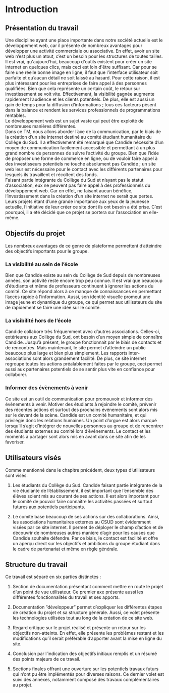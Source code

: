 # Introduction 

## Présentation du travail

Une discipline ayant une place importante dans notre société actuelle est le développement web, car il présente de nombreux avantages pour développer une activité commerciale ou associative. En effet, avoir un site web n’est plus un atout, c’est un besoin pour les structures de toutes tailles. Il est vrai, qu'aujourd’hui, beaucoup d'outils existent pour créer un site internet en quelques clics, mais ceci est loin d'être suffisant. Car pour se faire une réelle bonne image en ligne, il faut que l’interface utilisateur soit parfaite et qu’aucun détail ne soit laissé au hasard. Pour cette raison, il est plus intéressant pour les entreprises de faire appel à des personnes qualifiées. Bien que cela représente un certain coût, le retour sur investissement se voit vite. Effectivement, la visibilité gagnée augmente rapidement l’audience et les clients potentiels. De plus, elle est aussi un gain de temps pour la diffusion d’informations ; tous ces facteurs pèsent dans la balance et rendent les services professionnels de programmations rentables.            
Le développement web est un sujet vaste qui peut être exploité de nombreuses manières différentes.        
Dans ce TM, nous allons aborder l’axe de la communication, par le biais de la création d’un site internet destiné au comité étudiant humanitaire du Collège du Sud. Il a effectivement été remarqué que Candide nécessite d’un moyen de communication facilement accessible et permettant à un plus grand nombre de personnes de suivre l’activité du groupe. Bien que l’idée de proposer une forme de commerce en ligne, ou de vouloir faire appel à des investisseurs potentiels ne touche absolument pas Candide ; un site web leur est nécessaire pour le contact avec les différents partenaires pour lesquels ils travaillent et récoltent des fonds.             
Faisant partie intégrante du Collège du Sud et n’ayant pas le statut d’association, eux ne peuvent pas faire appel à des professionnels du développement web. Car en effet, ne faisant aucun bénéfice, l’investissement dans la création d’un site internet ne serait que pertes. Leurs projets étant d’une grande importance aux yeux de la jeunesse actuelle, l’initiative de leur créer ce site dont ils ont besoin a été prise. C’est pourquoi, il a été décidé que ce projet se portera sur l’association en elle-même.           
  
## Objectifs du projet

Les nombreux avantages de ce genre de plateforme permettent d’atteindre des objectifs importants pour le groupe.            

### La visibilité au sein de l’école      
  
Bien que Candide existe au sein du Collège de Sud depuis de nombreuses années, son activité reste encore trop peu connue. Il est vrai que beaucoup d’étudiants et même de professeurs continuent à ignorer les actions du comité. Ce site répond alors à ce manque de connaissances en permettant l’accès rapide à l’information. Aussi, son identité visuelle promeut une image jeune et dynamique du groupe, ce qui permet aux utilisateurs du site de rapidement se faire une idée sur le comité.           

### La visibilité hors de l’école

Candide collabore très fréquemment avec d’autres associations. Celles-ci, extérieures aux Collège du Sud, ont besoin d’un moyen simple de connaître Candide. Jusqu’à présent, le groupe fonctionnait par le biais de contacts et de rencontres. Mais maintenant, le site permet d’atteindre un public beaucoup plus large et bien plus simplement. Les rapports inter-associations sont alors grandement facilité. De plus, ce site internet regroupe toutes les actions préalablement faites par le groupe, ceci permet aussi aux partenaires potentiels de se sentir plus vite en confiance pour collaborer.             

### Informer des évènements à venir

Ce site est un outil de communication pour promouvoir et informer des évènements à venir. Motiver des étudiants à rejoindre le comité, prévenir des récentes actions et surtout des prochains événements sont alors mis sur le devant de la scène. Candide est un comité humanitaire, et qui privilégie donc les relations humaines. Un point d’orgue est alors marqué lorsqu’il s’agit d’intégrer de nouvelles personnes au groupe et de rencontrer des étudiants externes au comité lors d’événements. Le contact et les moments à partager sont alors mis en avant dans ce site afin de les favoriser.             

## Utilisateurs visés

Comme mentionné dans le chapitre précédent, deux types d’utilisateurs sont visés.

1.	Les étudiants du Collège du Sud. Candide faisant partie intégrante de la vie étudiante de l’établissement, il est important que l’ensemble des élèves soient mis au courant de ses actions. Il est alors important pour le comité de pouvoir faire connaître les activités passées et surtout futures aux potentiels participants. 

2.	Le comité base beaucoup de ses actions sur des collaborations. Ainsi, les associations humanitaires externes au CSUD sont évidemment visées par ce site internet. Il permet de déployer le champ d’action et de découvrir de nombreuses autres manière d’agir pour les causes que Candide souhaite défendre. Par ce biais, le contact est facilité et offre un aperçu direct sur les objectifs et ambitions du groupe étudiant dans le cadre de partenariat et même en règle générale.

## Structure du travail

Ce travail est séparé en six parties distinctes :     
  
1.	Section de documentation présentant comment mettre en route le projet d’un point de vue utilisateur. Ce premier axe présente aussi les différentes fonctionnalités du travail et ses apports. 

2.	Documentation ”développeur” permet d’expliquer les différentes étapes de création du projet et sa structure générale. Aussi, ce volet présente les technologies utilisées tout au long de la création de ce site web. 

3.	Regard critique sur le projet réalisé et présente un retour sur les objectifs non-atteints. En effet, elle présente les problèmes restant et les modifications qu’il serait préférable d’apporter avant la mise en ligne du site. 

4.	Conclusion par l’indication des objectifs initiaux remplis et un résumé des points majeurs de ce travail. 

5.	Sections finales offrant une ouverture sur les potentiels travaux futurs qui n’ont pu être implémentés pour diverses raisons. Ce dernier volet est suivi des annexes, notamment composé des travaux complémentaires au projet.


 
